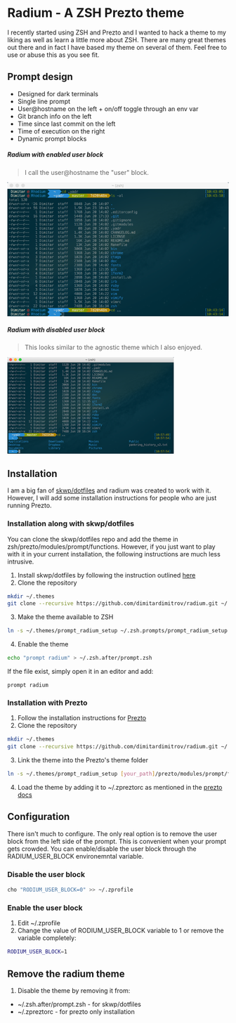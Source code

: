 # Radium - A ZSH Prezto theme

I recently started using ZSH and Prezto and I wanted to hack a theme to my liking
as well as learn a little more about ZSH. There are many great themes out there
and in fact I have based my theme on several of them. Feel free to use or abuse
this as you see fit.

## Prompt design
- Designed for dark terminals
- Single line prompt
- User@hostname on the left + on/off toggle through an env var
- Git branch info on the left
- Time since last commit on the left
- Time of execution on the right
- Dynamic prompt blocks

##### Radium with enabled user block
> I call the user@hostname the "user" block.

![](radium-user-block-on.png)

##### Radium with disabled user block
> This looks similar to the agnostic theme which I also enjoyed.

![](radium-user-block-off.png)

## Installation

I am a big fan of [skwp/dotfiles](https://github.com/skwp/dotfiles) and radium was created to work with it. However, I will add some installation instructions for people who are just running Prezto.

### Installation along with skwp/dotfiles
You can clone the skwp/dotfiles repo and add the theme in zsh/prezto/modules/prompt/functions. However, if you just want to play with it in your current installation, the following instructions are much less intrusive.

1. Install skwp/dotfiles by following the instruction outlined [here](https://github.com/skwp/dotfiles#installation)
2. Clone the repository
```bash
mkdir ~/.themes
git clone --recursive https://github.com/dimitardimitrov/radium.git ~/.themes/radium
```
3. Make the theme available to ZSH
```bash
ln -s ~/.themes/prompt_radium_setup ~/.zsh.prompts/prompt_radium_setup
``` 
4. Enable the theme
```bash
echo "prompt radium" > ~/.zsh.after/prompt.zsh
```
If the file exist, simply open it in an editor and add:
```
prompt radium
```

### Installation with Prezto
1. Follow the installation instructions for [Prezto](https://github.com/sorin-ionescu/prezto)
2. Clone the repository
```bash
mkdir ~/.themes
git clone --recursive https://github.com/dimitardimitrov/radium.git ~/.themes/radium
```
3. Link the theme into the Prezto's theme folder
```bash
ln -s ~/.themes/prompt_radium_setup [your_path]/prezto/modules/prompt/functions/prompt_radium_setup
```
4. Load the theme by adding it to ~/.zpreztorc as mentioned in the [prezto docs](https://github.com/sorin-ionescu/prezto)

## Configuration
There isn't much to configure. The only real option is to remove the user block from the left side of the prompt. This is convenient when your prompt gets crowded. You can enable/disable the user block through the RADIUM_USER_BLOCK environemntal variable. 

### Disable the user block
```bash
cho "RODIUM_USER_BLOCK=0" >> ~/.zprofile
```
### Enable the user block
1. Edit ~/.zprofile
2. Change the value of RODIUM_USER_BLOCK variable to 1 or remove the variable completely:
```bash
RODIUM_USER_BLOCK=1
```

## Remove the radium theme
1. Disable the theme by removing it from:
- ~/.zsh.after/prompt.zsh - for skwp/dotfiles
- ~/.zpreztorc - for prezto only installation
